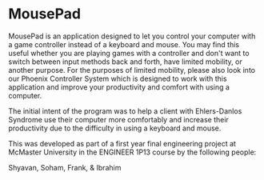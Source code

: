 # MousePad
MousePad is an application designed to let you control your computer with a game controller instead of a keyboard and mouse. You may find this useful whether you are playing games with a controller and don't want to switch between input methods back and forth, have limited mobility, or another purpose. For the purposes of limited mobility, please also look into our Phoenix Controller System which is designed to work with this application and improve your productivity and comfort with using a computer.

The initial intent of the program was to help a client with Ehlers-Danlos Syndrome use their computer more comfortably and increase their productivity due to the difficulty in using a keyboard and mouse.

This was developed as part of a first year final engineering project at McMaster University in the ENGINEER 1P13 course by the following people:

Shyavan, Soham, Frank, & Ibrahim
